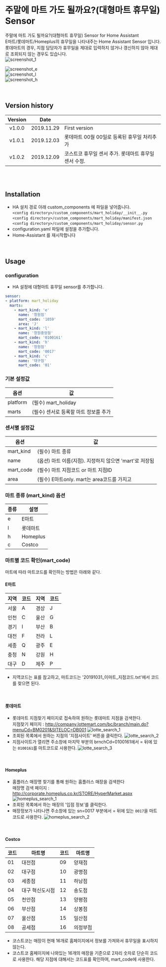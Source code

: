 # 주말에 마트 가도 될까요?(대형마트 휴무일) Sensor
주말에 마트 가도 될까요?(대형마트 휴무일) Sensor for Home Assistant<br>
E마트/롯데마트/Homeplus의 휴무일을 나타내주는 Home Assistant Sensor 입니다.<br>
롯데마트의 경우, 지점 담당자가 휴무일을 제대로 입력하지 않거나 갱신하지 않아 제대로 조회되지 않는 경우도 있습니다.<br>
![screenshot_1](https://github.com/miumida/martholiday/blob/master/Screenshot1.png)<br>

![screenshot_e](https://github.com/miumida/martholiday/blob/master/Screenshot_e.png)<br>
![screenshot_l](https://github.com/miumida/martholiday/blob/master/Screenshot_l.png)<br>
![screenshot_h](https://github.com/miumida/martholiday/blob/master/Screenshot_h.png)<br>
<br><br>
## Version history
| Version | Date        |               |
| :-----: | :---------: | ------------- |
| v1.0.0    | 2019.11.29  | First version  |
| v1.0.1    | 2019.12.03  | 롯데마트 00월 00일로 등록된 휴무일 처리추가 |
| v1.0.2    | 2019.12.09  | 코스트코 휴무일 센서 추가. 롯데마트 휴무일 센서 수정. |

<br><br>
## Installation
- HA 설치 경로 아래 custom_components 에 파일을 넣어줍니다.<br>
  `<config directory>/custom_components/mart_holiday/__init__.py`<br>
  `<config directory>/custom_components/mart_holiday/manifest.json`<br>
  `<config directory>/custom_components/mart_holiday/sensor.py`<br>
- configuration.yaml 파일에 설정을 추가합니다.<br>
- Home-Assistant 를 재시작합니다<br>
<br><br>
## Usage
### configuration
- HA 설정에 대형마트 휴무일 sensor를 추가합니다.<br>
```yaml
sensor:
- platform: mart_holiday
  marts:
    - mart_kind: 'e'
      name: '창원점'
      mart_code: '1059'
      area: 'J'
    - mart_kind: 'l'
      name: '창원중앙점'
      mart_code: '0100161'
    - mart_kind: 'h'
      name: '창원점'
      mart_code: '0017'
    - mart_kind: 'c'
      name: '대구점'
      mart_code: '01'
```
### 기본 설정값

|옵션|값|
|--|--|
|platform| (필수) mart_holiday |
|marts| (필수) 센서로 등록할 마트 정보를 추가 |


### 센서별 설정값

|옵션|값|
|--|--|
|mart_kind| (필수) 마트 종류 |
|name| (옵션) 마트 이름(지점). 지정하지 않으면 'mart'로 저장됨 |
|mart_code| (필수) 마트 지점코드 or 마트 지점ID |
|area| (필수) E마트only. mart는 area코드를 가지고  |


### 마트 종류 (mart_kind) 옵션

|종류|설명|
|--|--|
|e|E마트|
|l|롯데마트|
|h|Homeplus|
|c|Costco|


### 마트별 코드 확인(mart_code)
마트에 따라 마트코드를 확인하는 방법은 아래와 같다.
#### E마트
|지역|코드|지역|코드|
|--|--|--|--|
|서울|A|경상|J|
|인천|C|울산|G|
|경기|I|부산|B|
|대전|F|전라|L|
|세종|Q|광주|E|
|충청|N|강원|H|
|대구|D|제주|P|
- 지역코드는 표를 참고하고, 마트코드는 '20191031_이마트_지점코드.txt'에서 코드를 찾으면 된다.<br>
<br><br>
#### 롯데마트
- 롯데마트 지점찾기 페이지로 접속하여 원하는 롯데마트 지점을 검색한다.<br>
  지점찾기 페이지 : http://company.lottemart.com/bc/branch/main.do?menuCd=BM0201&SITELOC=DB001
![lotte_search_1](https://github.com/miumida/martholiday/blob/master/img/lotte_search_1.png)<br>
- 조회된 목록에서 원하는 지점의 '지점사이트' 버튼을 클릭한다.
![lotte_search_2](https://github.com/miumida/martholiday/blob/master/img/lotte_search_2.png)<br>
- 지점사이트가 열리면 주소창에 마지막 부분의 brnchCd=0100161에서 = 뒤에 있는 `0100161`를 마트코드로 사용한다.
![lotte_search_3](https://github.com/miumida/martholiday/blob/master/img/lotte_search_3.png)<br>
<br><br>
#### Homeplus
- 홈플러스 매장명 찾기를 통해 원하는 홈플러스 매장을 검색한다<br>
  매장명 검색 페이지 :  http://corporate.homeplus.co.kr/STORE/HyperMarket.aspx
  ![homeplus_search_1](https://github.com/miumida/martholiday/blob/master/img/homeplus_search_1.png)<br>
- 조회된 목록에서 하는 매장의 '입점 정보'를 클릭한다.
- 매장정보가 나타나면 주소창에 있는 sn=0017 부분에서 = 뒤에 있는 `0017`을 마트코드로 사용한다.
![homeplus_search_2](https://github.com/miumida/martholiday/blob/master/img/homeplus_search_2.png)<br>
<br><br>
#### Costco
|코드|마트명|코드|마트명|
|--|-------------|--|-------------|
|01|대전점|09|양재점|
|02|대구점|10|광명점|
|03|세종점|11|하남점|
|04|대구 혁신도시점|12|송도점|
|05|천안점|13|양평점|
|06|부산점|14|상봉점|
|07|울산점|15|일산점|
|08|공세점|16|의정부점|
- 코스트코는 매장이 현재 16개로 홈페이지에서 정보를 가져와서 휴무일을 표시하지 않는다.
- 코스트코 홈페이지에 나와있는 16개의 매장을 기준으로 2자리 숫자로 단순히 코드로 사용한다.
  해당 지점에 대해서는 코드표를 확인하여, mart_code에 사용한다.
<br>
